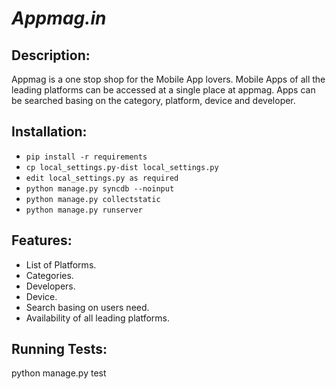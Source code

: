 *Appmag.in*
=====================

Description:
------------------
Appmag is a one stop shop for the Mobile App lovers. Mobile Apps of all the leading platforms can be
accessed at a single place at appmag. Apps can be searched basing on the category, platform, device and
developer. 

Installation:
------------------
* `pip install -r requirements`
* `cp local_settings.py-dist local_settings.py`
* `edit local_settings.py as required`
* `python manage.py syncdb --noinput`
* `python manage.py collectstatic`
* `python manage.py runserver`


Features:
-------------------

- List of Platforms.
- Categories.
- Developers.
- Device.
- Search basing on users need.
- Availability of all leading platforms.


Running Tests:
-------------------
python manage.py test

